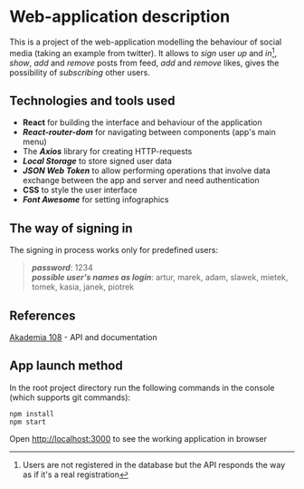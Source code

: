 # Web-application description
This is a project of the web-application modelling the behaviour of social media (taking an example from twitter). It allows to _sign_ user _up_ and _in_[^1], _show_, _add_ and _remove_ posts from feed, _add_ and _remove_ likes, gives the possibility of _subscribing_ other users.

## Technologies and tools used
- **React** for building the interface and behaviour of the application
- **_React-router-dom_** for navigating between components (app's main menu)
- The **_Axios_** library for creating HTTP-requests
- **_Local Storage_** to store signed user data
- **_JSON Web Token_** to allow performing operations that involve data exchange between the app and server and need authentication
- **CSS** to style the user interface
- **_Font Awesome_** for setting infographics

## The way of signing in
The signing in process works only for predefined users:
> **_password_**: 1234   
**_possible user's names as login_**: artur, marek, adam, slawek, mietek, tomek, kasia, janek, piotrek

## References
[Akademia 108](https://akademia108.pl/) - API and documentation

## App launch method
In the root project directory run the following commands in the console (which supports git commands):
``` 
npm install
npm start
```
Open [http://localhost:3000](http://localhost:3000) to see the working application in browser

[^1]: Users are not registered in the database but the API responds the way as if it's a real registration
